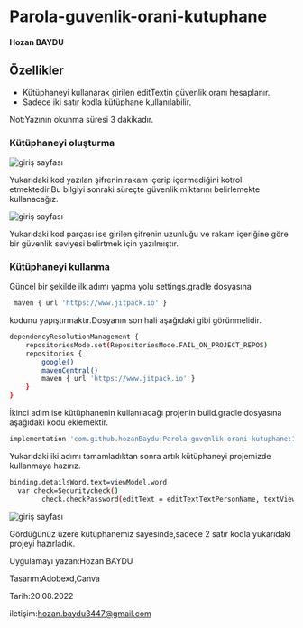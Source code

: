 # Parola-guvenlik-orani-kutuphane
#### Hozan BAYDU

## Özellikler


- Kütüphaneyi kullanarak girilen editTextin güvenlik oranı hesaplanır.
- Sadece iki satır kodla kütüphane kullanılabilir.

Not:Yazının okunma süresi 3 dakikadır.

### Kütüphaneyi oluşturma

![giriş sayfası](https://miro.medium.com/max/786/1*P93uc5vGSEm66Y5ig64VDQ.webp)

Yukarıdaki kod yazılan şifrenin rakam içerip içermediğini kotrol etmektedir.Bu bilgiyi sonraki süreçte güvenlik miktarını belirlemekte kullanacağız.

![giriş sayfası](https://miro.medium.com/max/786/1*0OlpGIMgmDQ_pqEs_QVDXw.webp)

Yukarıdaki kod parçası ise girilen şifrenin uzunluğu ve rakam içeriğine göre bir güvenlik seviyesi belirtmek için yazılmıştır.

### Kütüphaneyi kullanma

Güncel bir şekilde ilk adımı yapma yolu settings.gradle dosyasına

```sh
 maven { url 'https://www.jitpack.io' }
```

kodunu yapıştırmaktır.Dosyanın son hali aşağıdaki gibi görünmelidir.

```sh
dependencyResolutionManagement {
    repositoriesMode.set(RepositoriesMode.FAIL_ON_PROJECT_REPOS)
    repositories {
        google()
        mavenCentral()
        maven { url 'https://www.jitpack.io' }
    }
}
```

İkinci adım ise kütüphanenin kullanılacağı projenin build.gradle dosyasına aşağıdaki kodu eklemektir.

```sh
implementation 'com.github.hozanBaydu:Parola-guvenlik-orani-kutuphane:1.1.0'
```

Yukarıdaki iki adımı tamamladıktan sonra artık kütüphaneyi projemizde kullanmaya hazırız.

```sh
binding.detailsWord.text=viewModel.word
  var check=Securitycheck()
        check.checkPassword(editText = editTextTextPersonName, textView = textView2)
```


![giriş sayfası](https://miro.medium.com/max/540/1*Q-P8DfFss2MqxTa9wESFhQ.gif)

Gördüğünüz üzere kütüphanemiz sayesinde,sadece 2 satır kodla yukarıdaki projeyi hazırladık.


  

Uygulamayı yazan:Hozan BAYDU

Tasarım:Adobexd,Canva

Tarih:20.08.2022

iletişim:hozan.baydu3447@gmail.com
